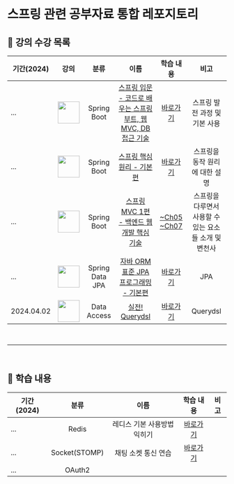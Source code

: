 # 스프링 관련 공부자료 통합 레포지토리

## 📑 강의 수강 목록

|기간(2024)|강의|분류|이름|학습 내용|비고|
|---|:---:|:---:|:---:|:----:|:-----:|
|...|<img src="https://github.com/nashs789/Spring-Study/assets/59809278/6f7689cc-8b85-4611-b65f-485c6de79488" width=50, height=50>|Spring Boot|[스프링 입문 - 코드로 배우는 스프링 부트, 웹 MVC, DB 접근 기술](https://www.inflearn.com/course/%EC%8A%A4%ED%94%84%EB%A7%81-%EC%9E%85%EB%AC%B8-%EC%8A%A4%ED%94%84%EB%A7%81%EB%B6%80%ED%8A%B8)|[바로가기](https://github.com/nashs789/spring-study/tree/main/spring-intro)|스프링 발전 과정 및 기본 사용|
|...|<img src="https://github.com/nashs789/Spring-Study/assets/59809278/483d18e3-af0e-496b-bd18-d7ff292b1c3a" width=50, height=50>|Spring Boot|[스프링 핵심 원리 - 기본편](https://www.inflearn.com/course/%EC%8A%A4%ED%94%84%EB%A7%81-%ED%95%B5%EC%8B%AC-%EC%9B%90%EB%A6%AC-%EA%B8%B0%EB%B3%B8%ED%8E%B8)|[바로가기](https://github.com/nashs789/spring-study/tree/main/spring-basic)|스프링을 동작 원리에 대한 설명|
|...|<img src="https://github.com/nashs789/Spring-Study/assets/59809278/70284a7f-2fc2-46a8-bb1d-ae76dee965c5" width=50, height=50>|Spring Boot|[스프링 MVC 1편 - 백엔드 웹 개발 핵심 기술](https://www.inflearn.com/course/%EC%8A%A4%ED%94%84%EB%A7%81-mvc-1#curriculum)|[~Ch05](https://github.com/nashs789/Spring-Study/tree/main/servlet) </br> [~Ch07](https://github.com/nashs789/Spring-Study/tree/main/springmvc)|스프링을 다루면서 사용할 수 있는 요소들 소개 및 변천사|
|...|<img src="https://github.com/nashs789/Spring-Study/assets/59809278/661a10ee-be55-4bbf-a6bc-1336c45f4af8" width=50, height=50>|Spring Data JPA|[자바 ORM 표준 JPA 프로그래밍 - 기본편](https://www.inflearn.com/course/%EC%8A%A4%ED%94%84%EB%A7%81-%EB%8D%B0%EC%9D%B4%ED%84%B0-JPA-%EC%8B%A4%EC%A0%84)|[바로가기](https://github.com/nashs789/spring-study/tree/main/spring-jpa-basic)|JPA|
|2024.04.02|<img src="https://github.com/nashs789/Spring-Study/assets/59809278/67997656-0577-4948-ae2d-96b18931992e" width=50, height=50>|Data Access|[실전! Querydsl](https://www.inflearn.com/course/querydsl-%EC%8B%A4%EC%A0%84/dashboard)|[바로가기](https://github.com/nashs789/Spring-Study/tree/main/querydsl)|Querydsl|

</br>

****

</br>

## 📑 학습 내용
|기간(2024)|분류|이름|학습 내용|비고|
|---|:---:|:---:|:---:|:----:|
|...|Redis|레디스 기본 사용방법 익히기|[바로가기](https://github.com/nashs789/Spring-Study/tree/main/spring-boot-redis)||
|...|Socket(STOMP)|채팅 소켓 통신 연습|[바로가기](https://github.com/nashs789/Spring-Study/tree/main/spring-socket)||
|...|OAuth2||||
